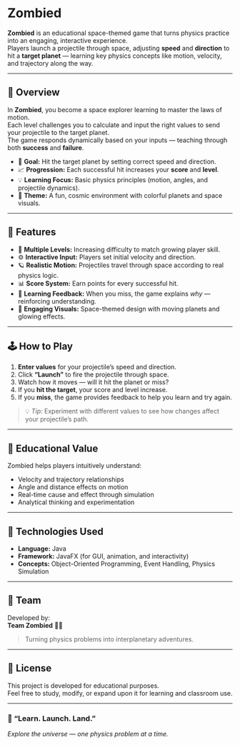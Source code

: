 # Zombied

**Zombied** is an educational space-themed game that turns physics practice into an engaging, interactive experience.  
Players launch a projectile through space, adjusting **speed** and **direction** to hit a **target planet** — learning key physics concepts like motion, velocity, and trajectory along the way.

---

## 🚀 Overview

In **Zombied**, you become a space explorer learning to master the laws of motion.  
Each level challenges you to calculate and input the right values to send your projectile to the target planet.  
The game responds dynamically based on your inputs — teaching through both **success** and **failure**.

- 🎯 **Goal:** Hit the target planet by setting correct speed and direction.  
- 📈 **Progression:** Each successful hit increases your **score** and **level**.  
- 💡 **Learning Focus:** Basic physics principles (motion, angles, and projectile dynamics).  
- 🌌 **Theme:** A fun, cosmic environment with colorful planets and space visuals.

---

## 🧩 Features

- 🌠 **Multiple Levels:** Increasing difficulty to match growing player skill.  
- ⚙️ **Interactive Input:** Players set initial velocity and direction.  
- 🪐 **Realistic Motion:** Projectiles travel through space according to real physics logic.  
- 📊 **Score System:** Earn points for every successful hit.  
- 🤖 **Learning Feedback:** When you miss, the game explains *why* — reinforcing understanding.  
- 🎨 **Engaging Visuals:** Space-themed design with moving planets and glowing effects.  

---

## 🕹️ How to Play

1. **Enter values** for your projectile’s speed and direction.  
2. Click **“Launch”** to fire the projectile through space.  
3. Watch how it moves — will it hit the planet or miss?  
4. If you **hit the target**, your score and level increase.  
5. If you **miss**, the game provides feedback to help you learn and try again.  

> 💡 *Tip:* Experiment with different values to see how changes affect your projectile’s path.

---

## 🧠 Educational Value

Zombied helps players intuitively understand:
- Velocity and trajectory relationships  
- Angle and distance effects on motion  
- Real-time cause and effect through simulation  
- Analytical thinking and experimentation  

---

## 🧰 Technologies Used

- **Language:** Java  
- **Framework:** JavaFX (for GUI, animation, and interactivity)  
- **Concepts:** Object-Oriented Programming, Event Handling, Physics Simulation  

---

## 👥 Team

Developed by:  
**Team Zombied** 🧟‍♀️  
> Turning physics problems into interplanetary adventures.

---

## 📜 License

This project is developed for educational purposes.  
Feel free to study, modify, or expand upon it for learning and classroom use.

---

### 🌌 “Learn. Launch. Land.”  
*Explore the universe — one physics problem at a time.*
